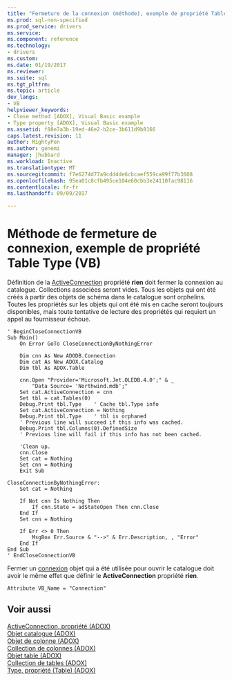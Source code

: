 ```yaml
---
title: "Fermeture de la connexion (méthode), exemple de propriété Table Type (VB) | Documents Microsoft"
ms.prod: sql-non-specified
ms.prod_service: drivers
ms.service: 
ms.component: reference
ms.technology:
- drivers
ms.custom: 
ms.date: 01/19/2017
ms.reviewer: 
ms.suite: sql
ms.tgt_pltfrm: 
ms.topic: article
dev_langs:
- VB
helpviewer_keywords:
- Close method [ADOX], Visual Basic example
- Type property [ADOX], Visual Basic example
ms.assetid: f88e7a3b-19ed-46e2-b2ce-3b611d9b8166
caps.latest.revision: 11
author: MightyPen
ms.author: genemi
manager: jhubbard
ms.workload: Inactive
ms.translationtype: MT
ms.sourcegitcommit: f7e6274d77a9cdd4de6cbcaef559ca99f77b3608
ms.openlocfilehash: 95ea01c8cfb495ce104e60cbb3e24110fac98116
ms.contentlocale: fr-fr
ms.lasthandoff: 09/09/2017

---
```

# <a name="connection-close-method-table-type-property-example-vb"></a>Méthode de fermeture de connexion, exemple de propriété Table Type (VB)
Définition de la [ActiveConnection](../../../ado/reference/adox-api/activeconnection-property-adox.md) propriété **rien** doit fermer la connexion au catalogue. Collections associées seront vides. Tous les objets qui ont été créés à partir des objets de schéma dans le catalogue sont orphelins. Toutes les propriétés sur les objets qui ont été mis en cache seront toujours disponibles, mais toute tentative de lecture des propriétés qui requiert un appel au fournisseur échoue.  
  
```  
' BeginCloseConnectionVB  
Sub Main()  
    On Error GoTo CloseConnectionByNothingError  
  
    Dim cnn As New ADODB.Connection  
    Dim cat As New ADOX.Catalog  
    Dim tbl As ADOX.Table  
  
    cnn.Open "Provider='Microsoft.Jet.OLEDB.4.0';" & _  
        "Data Source= 'Northwind.mdb';"  
    Set cat.ActiveConnection = cnn  
    Set tbl = cat.Tables(0)  
    Debug.Print tbl.Type    ' Cache tbl.Type info  
    Set cat.ActiveConnection = Nothing  
    Debug.Print tbl.Type    ' tbl is orphaned  
    ' Previous line will succeed if this info was cached.  
    Debug.Print tbl.Columns(0).DefinedSize  
    ' Previous line will fail if this info has not been cached.  
  
    'Clean up.  
    cnn.Close  
    Set cat = Nothing  
    Set cnn = Nothing  
    Exit Sub  
  
CloseConnectionByNothingError:  
    Set cat = Nothing  
  
    If Not cnn Is Nothing Then  
        If cnn.State = adStateOpen Then cnn.Close  
    End If  
    Set cnn = Nothing  
  
    If Err <> 0 Then  
        MsgBox Err.Source & "-->" & Err.Description, , "Error"  
    End If  
End Sub  
' EndCloseConnectionVB  
```  
  
 Fermer un [connexion](../../../ado/reference/ado-api/connection-object-ado.md) objet qui a été utilisée pour ouvrir le catalogue doit avoir le même effet que définir le **ActiveConnection** propriété **rien**.  
  
```  
Attribute VB_Name = "Connection"  
```  
  
## <a name="see-also"></a>Voir aussi  
 [ActiveConnection, propriété (ADOX)](../../../ado/reference/adox-api/activeconnection-property-adox.md)   
 [Objet catalogue (ADOX)](../../../ado/reference/adox-api/catalog-object-adox.md)   
 [Objet de colonne (ADOX)](../../../ado/reference/adox-api/column-object-adox.md)   
 [Collection de colonnes (ADOX)](../../../ado/reference/adox-api/columns-collection-adox.md)   
 [Objet table (ADOX)](../../../ado/reference/adox-api/table-object-adox.md)   
 [Collection de tables (ADOX)](../../../ado/reference/adox-api/tables-collection-adox.md)   
 [Type, propriété (Table) (ADOX)](../../../ado/reference/adox-api/type-property-table-adox.md)


